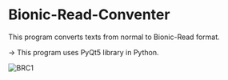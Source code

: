 # Bionic-Read-Conventer
This program converts texts from normal to Bionic-Read format.

-> This program uses PyQt5 library in Python.

![BRC1](https://user-images.githubusercontent.com/64587561/177947586-07faecb2-8c75-4f99-ac41-c5eeaa8431ea.png)
